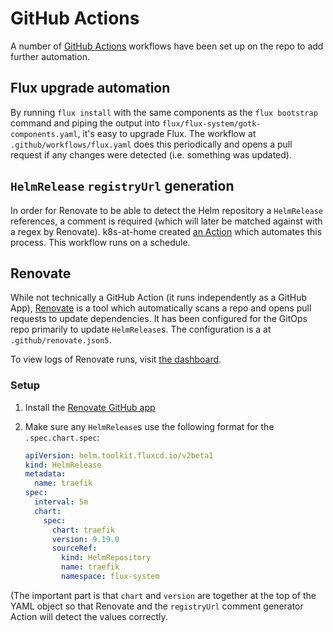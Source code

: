 # GitHub Actions

A number of [GitHub Actions](https://docs.github.com/en/actions) workflows have been set up on the repo to add further
automation.

## Flux upgrade automation

By running `flux install` with the same components as the `flux bootstrap` command and piping the output into
`flux/flux-system/gotk-components.yaml`, it's easy to upgrade Flux. The workflow at `.github/workflows/flux.yaml` does
this periodically and opens a pull request if any changes were detected (i.e. something was updated).

## `HelmRelease` `registryUrl` generation

In order for Renovate to be able to detect the Helm repository a `HelmRelease` references, a comment is required (which
will later be matched against with a regex by Renovate). k8s-at-home created
[an Action](https://github.com/k8s-at-home/renovate-helm-releases) which automates this process. This workflow runs on
a schedule.

## Renovate

While not technically a GitHub Action (it runs independently as a GitHub App),
[Renovate](https://github.com/marketplace/renovate) is a tool which automatically scans a repo and opens pull requests
to update dependencies. It has been configured for the GitOps repo primarily to update `HelmRelease`s. The configuration
is a at `.github/renovate.json5`.

To view logs of Renovate runs, visit [the dashboard](https://app.renovatebot.com/dashboard).

### Setup

1. Install the [Renovate GitHub app](https://github.com/apps/renovate)
2. Make sure any `HelmRelease`s use the following format for the `.spec.chart.spec`:

    ```yaml
    apiVersion: helm.toolkit.fluxcd.io/v2beta1
    kind: HelmRelease
    metadata:
      name: traefik
    spec:
      interval: 5m
      chart:
        spec:
          chart: traefik
          version: 9.19.0
          sourceRef:
            kind: HelmRepository
            name: traefik
            namespace: flux-system
    ```

(The important part is that `chart` and `version` are together at the top of the YAML object so that Renovate and the
`registryUrl` comment generator Action will detect the values correctly.
